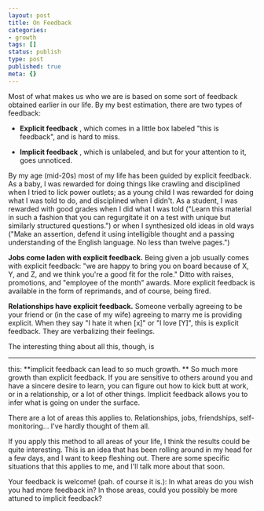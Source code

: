 ```yaml
---
layout: post
title: On Feedback
categories:
- growth
tags: []
status: publish
type: post
published: true
meta: {}
---
```




Most of what makes us who we are is based on some sort of feedback obtained earlier in our life.
By my best estimation, there are two types of feedback:


* **Explicit feedback**
, which comes in a little box labeled "this is feedback", and is hard to miss.


* **Implicit feedback**
, which is unlabeled, and but for your attention to it, goes unnoticed.


By my age (mid-20s) most of my life has been guided by explicit feedback. As a baby, I was rewarded for doing things like crawling and disciplined when I tried to lick power outlets; as a young child I was rewarded for doing what I was told to do, and disciplined when I didn't. As a student, I was rewarded with good grades when I did what I was told ("Learn this material in such a fashion that you can regurgitate it on a test with unique but similarly structured questions.") or when I synthesized old ideas in old ways ("Make an assertion, defend it using intelligible thought and a passing understanding of the English language. No less than twelve pages.")



**Jobs come laden with explicit feedback.**
 Being given a job usually comes with explicit feedback: "we are happy to bring you on board because of X, Y, and Z, and we think you're a good fit for the role." Ditto with raises, promotions, and "employee of the month" awards. More explicit feedback is available in the form of reprimands, and of course, being fired.



**Relationships have explicit feedback.**
 Someone verbally agreeing to be your friend or (in the case of my wife) agreeing to marry me is providing explicit. When they say "I hate it when [x]" or "I love [Y]", this is explicit feedback. They are verbalizing their feelings.



The interesting thing about all this, though, is
****
this: 
**implicit feedback can lead to so much growth. **
So much more growth than explicit feedback. If you are sensitive to others around you and have a sincere desire to learn, you can figure out how to kick butt at work, or in a relationship, or a lot of other things. Implicit feedback allows you to 
infer what is going on under the surface.



There are a lot of areas this applies to. Relationships, jobs, friendships, self-monitoring... I've hardly thought of them all.



If you apply this method to all areas of your life, I think the results could be quite interesting. This is an idea that has been rolling around in my head for a few days, and I want to keep fleshing out. There are some specific situations that this applies to me, and I'll talk more about that soon.



Your feedback is welcome! (pah. of course it is.): In what areas do you wish you had more feedback in? In those areas, could you possibly be more attuned to implicit feedback?
